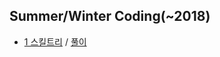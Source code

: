 ## Summer/Winter Coding(~2018)

- <a href="https://programmers.co.kr/learn/courses/30/lessons/49993">1 스킬트리</a> / <a href="https://github.com/QuarterBread/AlgorithmStudy/blob/master/SummerWinter%20Coding(~2018)/1%EC%8A%A4%ED%82%AC%ED%8A%B8%EB%A6%AC">풀이</a>
